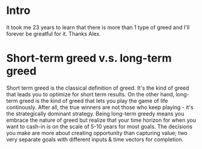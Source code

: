 # Intro
It took me 23 years to learn that there is more than 1 type of greed and I'll forever be greatful for it. Thanks Alex.

# Short-term greed v.s. long-term greed
Short term greed is the classical definition of greed. It's the kind of greed that leads you to optimize for short term results. On the other hand, long-term greed is the kind of greed that lets you play the game of life continously. After all, the true winners are not those who keep playing - it's the strategically dominant strategy. Being long-term greedy means you embrace the nature of greed but realize that your time horizon for when you want to cash-in is on the scale of 5-10 years for most goals. The decisions you make are more about creating opportunity than capturing value; two very separate goals with different inputs & time vectors for completion.
